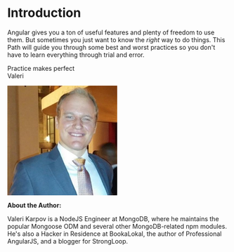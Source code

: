 # Introduction

Angular gives you a ton of useful features and plenty of freedom to use them. But sometimes you just want to know the *right* way to do things. This Path will guide you through some best and worst practices so you don't have to learn everything through trial and error.

Practice makes perfect  
Valeri 

<img src="https://raw.githubusercontent.com/outlearn-content/angular-path/master/assets/valeri.jpg" alt="Valeri Karpov" style="width:250px;height:250px" align="left">

<br clear="all">

**About the Author:**

Valeri Karpov is a NodeJS Engineer at MongoDB, where he maintains the popular Mongoose ODM and several other MongoDB-related npm modules. He's also a Hacker in Residence at BookaLokal, the author of Professional AngularJS, and a blogger for StrongLoop.
